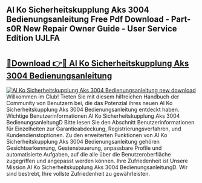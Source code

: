 ## Al Ko Sicherheitskupplung Aks 3004 Bedienungsanleitung Free Pdf Download - Part-s0R New Repair Owner Guide - User Service Edition UJLFA

# <h2><a href="http://df4bbv5.blite.top/?on=Al+Ko+Sicherheitskupplung+Aks+3004+Bedienungsanleitung">🔗Download 👉🔴 Al Ko Sicherheitskupplung Aks 3004 Bedienungsanleitung</a></h2>

[![Al Ko Sicherheitskupplung Aks 3004 Bedienungsanleitung new download](https://i.imgur.com/lujVjoI.png)](http://df4bbv5.blite.top/?on=Al+Ko+Sicherheitskupplung+Aks+3004+Bedienungsanleitung)
Willkommen im Club! Treten Sie mit diesem hilfreichen Handbuch der Community von Benutzern bei, die das Potenzial ihres neuen Al Ko Sicherheitskupplung Aks 3004 Bedienungsanleitung entdeckt haben. Wichtige Benutzerinformationen Al Ko Sicherheitskupplung Aks 3004 BedienungsanleitungD Bitte lesen Sie den Abschnitt Benutzerinformationen für Einzelheiten zur Garantieabdeckung, Registrierungsverfahren, und Kundendienstoptionen. Zu den erweiterten Funktionen von Al Ko Sicherheitskupplung Aks 3004 Bedienungsanleitung gehören Gesichtserkennung, Gestensteuerung, anpassbare Profile und automatisierte Aufgaben, auf die alle über die Benutzeroberfläche zugegriffen und angepasst werden können. Ihre Zufriedenheit ist Unsere Mission Al Ko Sicherheitskupplung Aks 3004 BedienungsanleitungD. Wir sind bestrebt, Ihre vollste Zufriedenheit zu gewährleisten.
